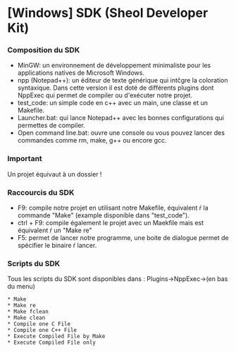 # [Windows] SDK (Sheol Developer Kit)
### Composition du SDK
* MinGW: un environnement de développement minimaliste pour les applications natives de Microsoft Windows.
* npp (Notepad++): un éditeur de texte générique qui intčgre la coloration syntaxique.
	Dans cette version il est doté de différents plugins dont NppExec qui permet de compiler ou
	d'exécuter notre projet.
* test_code: un simple code en c++ avec un main, une classe et un Makefile.
* Launcher.bat: qui lance Notepad++ avec les bonnes configurations qui permettes de compiler.
* Open command line.bat: ouvre une console ou vous pouvez lancer des commandes comme
	rm, make, g++ ou encore gcc.
	
### Important
Un projet équivaut à un dossier !

### Raccourcis du SDK
* F9: compile notre projet en utilisant notre Makefile, équivalent ŕ la commande "Make"
	(example disponible dans "test_code").
* ctrl + F9: compile également le projet avec un Maekfile mais est équivalent ŕ un "Make re"
* F5: permet de lancer notre programme, une boite de dialogue permet de spécifier le binaire ŕ lancer.

### Scripts du SDK
Tous les scripts du SDK sont disponibles dans : Plugins->NppExec->(en bas du menu)
```
* Make
* Make re
* Make fclean
* Make clean
* Compile one C File
* Compile one C++ File
* Execute Compiled File by Make
* Execute Compiled File only
```